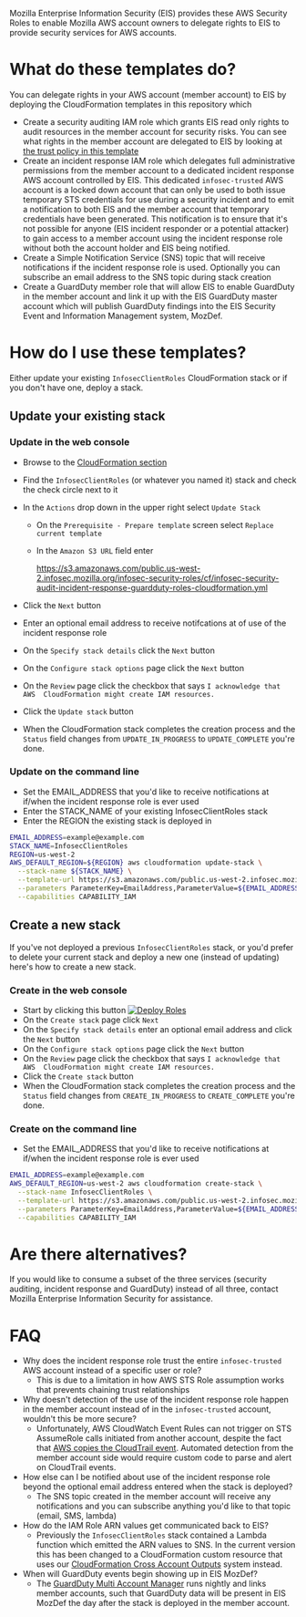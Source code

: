 Mozilla Enterprise Information Security (EIS) provides these AWS Security Roles
to enable Mozilla AWS account owners to delegate rights to EIS to provide
security services for AWS accounts.

# What do these templates do?

You can delegate rights in your AWS account (member account) to EIS by deploying
the CloudFormation templates in this repository which
* Create a security auditing IAM role which grants EIS read only rights to
  audit resources in the member account for security risks. You can see what 
  rights in the member account are delegated to EIS by looking at 
  [the trust policy in this template](eis-security-audit-trusting-role.yml)
* Create an incident response IAM role which delegates full administrative
  permissions from the member account to a dedicated incident response AWS 
  account controlled by EIS. This dedicated `infosec-trusted` AWS account is a
  locked down account that can only be used to both issue temporary STS
  credentials for use during a security incident and to emit a notification to
  both EIS and the member account that temporary credentials have been
  generated. This notification is to ensure that it's not possible for anyone
  (EIS incident responder or a potential attacker) to gain access to a member
  account using the incident response role without both the account holder and
  EIS being notified.
* Create a Simple Notification Service (SNS) topic that will receive
  notifications if the incident response role is used. Optionally you can
  subscribe an email address to the SNS topic during stack creation
* Create a GuardDuty member role that will allow EIS to enable GuardDuty in the
  member account and link it up with the EIS GuardDuty master account which will
  publish GuardDuty findings into the EIS Security Event and Information
  Management system, MozDef.

# How do I use these templates?

Either update your existing `InfosecClientRoles` CloudFormation stack or if you
don't have one, deploy a stack.

## Update your existing stack

### Update in the web console

* Browse to the [CloudFormation section](https://console.aws.amazon.com/cloudformation/home?region=us-west-2)
* Find the `InfosecClientRoles` (or whatever you named it) stack and check the check
  circle next to it
* In the `Actions` drop down in the upper right select `Update Stack`
  * On the `Prerequisite - Prepare template` screen select `Replace current
    template`
  * In the `Amazon S3 URL` field enter 
 
    https://s3.amazonaws.com/public.us-west-2.infosec.mozilla.org/infosec-security-roles/cf/infosec-security-audit-incident-response-guardduty-roles-cloudformation.yml

* Click the `Next` button
* Enter an optional email address to receive notifcations at of use of the incident
  response role
* On the `Specify stack details` click the `Next` button
* On the `Configure stack options` page click the `Next` button
* On the `Review` page click the checkbox that says `I acknowledge that AWS 
  CloudFormation might create IAM resources.`
* Click the `Update stack` button
* When the CloudFormation stack completes the creation process and the `Status`
  field changes from `UPDATE_IN_PROGRESS` to `UPDATE_COMPLETE` you're done.

### Update on the command line

* Set the EMAIL_ADDRESS that you'd like to receive notifications at if/when the
  incident response role is ever used
* Enter the STACK_NAME of your existing InfosecClientRoles stack
* Enter the REGION the existing stack is deployed in 

```bash
EMAIL_ADDRESS=example@example.com
STACK_NAME=InfosecClientRoles
REGION=us-west-2
AWS_DEFAULT_REGION=${REGION} aws cloudformation update-stack \
  --stack-name ${STACK_NAME} \
  --template-url https://s3.amazonaws.com/public.us-west-2.infosec.mozilla.org/infosec-security-roles/cf/infosec-security-audit-incident-response-guardduty-roles-cloudformation.yml \
  --parameters ParameterKey=EmailAddress,ParameterValue=${EMAIL_ADDRESS} \
  --capabilities CAPABILITY_IAM
```

## Create a new stack

If you've not deployed a previous `InfosecClientRoles` stack, or you'd prefer to
delete your current stack and deploy a new one (instead of updating) here's how
to create a new stack.

### Create in the web console

* Start by clicking this button [![Deploy Roles](
https://s3.amazonaws.com/cloudformation-examples/cloudformation-launch-stack.png)](
https://console.aws.amazon.com/cloudformation/home?region=us-west-2#/stacks/new?stackName=InfosecClientRoles&templateURL=https://s3.amazonaws.com/public.us-west-2.infosec.mozilla.org/infosec-security-roles/cf/infosec-security-audit-incident-response-guardduty-roles-cloudformation.yml)
* On the `Create stack` page click `Next`
* On the `Specify stack details` enter an optional email address and click the
  `Next` button
* On the `Configure stack options` page click the `Next` button
* On the `Review` page click the checkbox that says `I acknowledge that AWS 
  CloudFormation might create IAM resources.`
* Click the `Create stack` button
* When the CloudFormation stack completes the creation process and the `Status`
  field changes from `CREATE_IN_PROGRESS` to `CREATE_COMPLETE` you're done.

### Create on the command line

* Set the EMAIL_ADDRESS that you'd like to receive notifications at if/when the
  incident response role is ever used

```bash
EMAIL_ADDRESS=example@example.com
AWS_DEFAULT_REGION=us-west-2 aws cloudformation create-stack \
  --stack-name InfosecClientRoles \
  --template-url https://s3.amazonaws.com/public.us-west-2.infosec.mozilla.org/infosec-security-roles/cf/infosec-security-audit-incident-response-guardduty-roles-cloudformation.yml \
  --parameters ParameterKey=EmailAddress,ParameterValue=${EMAIL_ADDRESS} \
  --capabilities CAPABILITY_IAM
```

# Are there alternatives?

If you would like to consume a subset of the three services (security auditing,
incident response and GuardDuty) instead of all three, contact Mozilla
Enterprise Information Security for assistance.

# FAQ

* Why does the incident response role trust the entire `infosec-trusted` AWS
  account instead of a specific user or role?
  * This is due to a limitation in how AWS STS Role assumption works that
    prevents chaining trust relationships
* Why doesn't detection of the use of the incident response role happen in
  the member account instead of in the `infosec-trusted` account, wouldn't this
  be more secure?
  * Unfortunately, AWS CloudWatch Event Rules can not trigger on STS AssumeRole
    calls initiated from another account, despite the fact that [AWS copies the
    CloudTrail event](https://aws.amazon.com/blogs/security/aws-cloudtrail-now-tracks-cross-account-activity-to-its-origin/).
    Automated detection from the member account side would require custom code
    to parse and alert on CloudTrail events.
* How else can I be notified about use of the incident response role beyond the
  optional email address entered when the stack is deployed?
  * The SNS topic created in the member account will receive any notifications
    and you can subscribe anything you'd like to that topic (email, SMS, lambda)
* How do the IAM Role ARN values get communicated back to EIS?
  * Previously the `InfosecClientRoles` stack contained a Lambda function which
    emitted the ARN values to SNS. In the current version this has been changed
    to a CloudFormation custom resource that uses our [CloudFormation Cross Account Outputs](https://github.com/mozilla/cloudformation-cross-account-outputs)
    system instead.
* When will GuardDuty events begin showing up in EIS MozDef?
  * The [GuardDuty Multi Account Manager](https://github.com/mozilla/guardduty-multi-account-manager/)
    runs nightly and links member accounts, such that GuardDuty data will be
    present in EIS MozDef the day after the stack is deployed in the member
    account.
